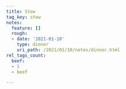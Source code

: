 ```yaml
---
title: Stew
tag_key: stew
notes:
  feature: []
  rough:
  - date: '2021-01-10'
    type: dinner
    uri_path: /2021/01/10/notes/dinner.html
rel_tags_count:
  beef:
  - 1
  - beef

---
```

